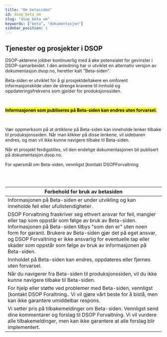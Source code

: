 ```yaml
---
title: "Om betasiden"
id: dsop_beta_om
slug: "dsop_beta_om"
keywords: ["beta", "dokumentasjon"]
sidebar_position: 1
---
```


## Tjenester og prosjekter i DSOP

DSOP-aktørene jobber kontinuerlig med å øke potensialet for gevinster i DSOP-samarbeidet. I den anledning har vi utviklet en alternativ versjon av dokumentasjon.dsop.no, heretter kalt "Beta-siden".

Beta-siden er utviklet for å gi prosjektdeltakere en omforent informasjonskilde uten de strenge kravene til innhold og oppdateringsfrekvens som gjelder for produksjonssiden.

<br />

<mark><b>Informasjonen som publiseres på Beta-siden kan endres uten forvarsel.</b></mark>

<br />

Vær oppmerksom på at *artiklene* på Beta-siden kan inneholde lenker tilbake til produksjonssiden. Når man klikker på disse lenkene, vil sidebaren endres, og man vil ikke kunne navigere tilbake til Beta-siden.

Når et prosjekt ferdigstilles, vil den endelige dokumentasjonen bli publisert på dokumentasjon.dsop.no.

For spørsmål om Beta-siden, vennligst [kontakt DSOPForvaltning.

<br />
<br />

| Forbehold for bruk av betasiden |
|--|   
| Informasjonen på Beta-siden er under utvikling og kan inneholde feil eller ufullstendigheter. |
| DSOP Forvaltning fraskriver seg ethvert ansvar for feil, mangler eller tap som oppstår som følge av bruk av Beta-siden. Informasjonen på Beta-siden tilbys "som den er" uten noen form for garanti. Brukere av Beta-siden gjør det på eget ansvar, og DSOP Forvaltning er ikke ansvarlig for eventuelle tap eller skader som oppstår som følge av bruk av informasjonen på Beta-siden. |
| Innholdet på Beta-siden kan endres, oppdateres eller fjernes uten forvarsel. |
| Når du navigerer fra Beta-siden til produksjonssiden, vil du ikke kunne navigere tilbake til Beta-siden. |
| For hjelp eller støtte ved problemer med Beta-siden, vennligst [kontakt DSOP Foraltning.. Vi vil gjøre vårt beste for å bistå, men kan ikke garantere umiddelbar respons. |
| Vi setter pris på tilbakemeldinger om Beta-siden. Vennligst send dine kommentarer og forslag til DSOP Forvaltning. Vi vil vurdere alle tilbakemeldinger, men kan ikke garantere at alle forslag blir implementert. |
